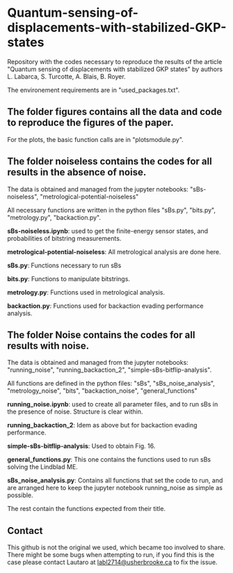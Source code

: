 # Quantum-sensing-of-displacements-with-stabilized-GKP-states
Repository with the codes necessary to reproduce the results of the article "Quantum sensing of displacements with stabilized GKP states" by authors L. Labarca, S. Turcotte, A. Blais, B. Royer.

The environement requirements are in "used_packages.txt". 

## The folder figures contains all the data and code to reproduce the figures of the paper. 

For the plots, the basic function calls are in "plotsmodule.py".

## The folder noiseless contains the codes for all results in the absence of noise.

The data is obtained and managed from the jupyter notebooks: "sBs-noiseless", "metrological-potential-noiseless"

All necessary functions are written in the python files "sBs.py", "bits.py", "metrology.py", "backaction.py". 

**sBs-noiseless.ipynb**: used to get the finite-energy sensor states, and probabilities of bitstring measurements. 

**metrological-potential-noiseless**: All metrological analysis are done here.

**sBs.py**: Functions necessary to run sBs

**bits.py**: Functions to manipulate bitstrings. 

**metrology.py**: Functions used in metrological analysis. 

**backaction.py**: Functions used for backaction evading performance analysis.

## The folder Noise contains the codes for all results with noise.

The data is obtained and managed from the jupyter notebooks: "running_noise", "running_backaction_2", "simple-sBs-bitflip-analysis".

All functions are defined in the python files: "sBs", "sBs_noise_analysis", "metrology_noise", "bits", "backaction_noise", "general_functions"

**running_noise.ipynb**: used to create all parameter files, and to run sBs in the presence of noise. Structure is clear within. 

**running_backaction_2**: Idem as above but for backaction evading performance. 

**simple-sBs-bitflip-analysis**: Used to obtain Fig. 16. 

**general_functions.py**: This one contains the functions used to run sBs solving the Lindblad ME. 

**sBs_noise_analysis.py**: Contains all functions that set the code to run, and are arranged here to keep the jupyter notebook running_noise as simple as possible.

The rest contain the functions expected from their title.

## Contact

This github is not the original we used, which became too involved to share. There might be some bugs when attempting to run, if you find this is the case please contact Lautaro at labl2714@usherbrooke.ca to fix the issue.
